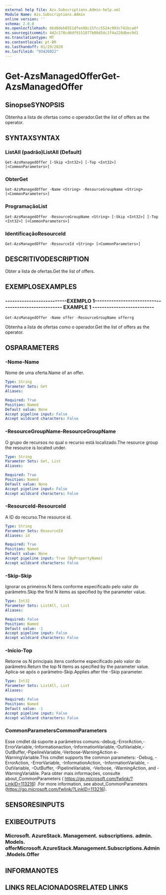 ```yaml
---
external help file: Azs.Subscriptions.Admin-help.xml
Module Name: Azs.Subscriptions.Admin
online version: ''
schema: 2.0.0
ms.openlocfilehash: 66d8deb8551dfee98c15fcc5524c993c741bca0f
ms.sourcegitcommit: 4d2c178cd6df9151877b08d54c1f4a228dbec9d1
ms.translationtype: MT
ms.contentlocale: pt-BR
ms.lasthandoff: 01/29/2020
ms.locfileid: "93426022"
---
```

# <span data-ttu-id="b78f1-101">Get-AzsManagedOffer</span><span class="sxs-lookup"><span data-stu-id="b78f1-101">Get-AzsManagedOffer</span></span>

## <span data-ttu-id="b78f1-102">Sinopse</span><span class="sxs-lookup"><span data-stu-id="b78f1-102">SYNOPSIS</span></span>
<span data-ttu-id="b78f1-103">Obtenha a lista de ofertas como o operador.</span><span class="sxs-lookup"><span data-stu-id="b78f1-103">Get the list of offers as the operator.</span></span>

## <span data-ttu-id="b78f1-104">SYNTAX</span><span class="sxs-lookup"><span data-stu-id="b78f1-104">SYNTAX</span></span>

### <span data-ttu-id="b78f1-105">ListAll (padrão)</span><span class="sxs-lookup"><span data-stu-id="b78f1-105">ListAll (Default)</span></span>
```
Get-AzsManagedOffer [-Skip <Int32>] [-Top <Int32>] [<CommonParameters>]
```

### <span data-ttu-id="b78f1-106">Obter</span><span class="sxs-lookup"><span data-stu-id="b78f1-106">Get</span></span>
```
Get-AzsManagedOffer -Name <String> -ResourceGroupName <String> [<CommonParameters>]
```

### <span data-ttu-id="b78f1-107">Programação</span><span class="sxs-lookup"><span data-stu-id="b78f1-107">List</span></span>
```
Get-AzsManagedOffer -ResourceGroupName <String> [-Skip <Int32>] [-Top <Int32>] [<CommonParameters>]
```

### <span data-ttu-id="b78f1-108">Identificação</span><span class="sxs-lookup"><span data-stu-id="b78f1-108">ResourceId</span></span>
```
Get-AzsManagedOffer -ResourceId <String> [<CommonParameters>]
```

## <span data-ttu-id="b78f1-109">DESCRITIVO</span><span class="sxs-lookup"><span data-stu-id="b78f1-109">DESCRIPTION</span></span>
<span data-ttu-id="b78f1-110">Obter a lista de ofertas.</span><span class="sxs-lookup"><span data-stu-id="b78f1-110">Get the list of offers.</span></span>

## <span data-ttu-id="b78f1-111">EXEMPLOS</span><span class="sxs-lookup"><span data-stu-id="b78f1-111">EXAMPLES</span></span>

### <span data-ttu-id="b78f1-112">--------------------------EXEMPLO 1--------------------------</span><span class="sxs-lookup"><span data-stu-id="b78f1-112">-------------------------- EXAMPLE 1 --------------------------</span></span>
```
Get-AzsManagedOffer -Name offer -ResourceGroupName offerrg
```

<span data-ttu-id="b78f1-113">Obtenha a lista de ofertas como o operador.</span><span class="sxs-lookup"><span data-stu-id="b78f1-113">Get the list of offers as the operator.</span></span>

## <span data-ttu-id="b78f1-114">OS</span><span class="sxs-lookup"><span data-stu-id="b78f1-114">PARAMETERS</span></span>

### <span data-ttu-id="b78f1-115">-Nome</span><span class="sxs-lookup"><span data-stu-id="b78f1-115">-Name</span></span>
<span data-ttu-id="b78f1-116">Nome de uma oferta.</span><span class="sxs-lookup"><span data-stu-id="b78f1-116">Name of an offer.</span></span>

```yaml
Type: String
Parameter Sets: Get
Aliases:

Required: True
Position: Named
Default value: None
Accept pipeline input: False
Accept wildcard characters: False
```

### <span data-ttu-id="b78f1-117">-ResourceGroupName</span><span class="sxs-lookup"><span data-stu-id="b78f1-117">-ResourceGroupName</span></span>
<span data-ttu-id="b78f1-118">O grupo de recursos no qual o recurso está localizado.</span><span class="sxs-lookup"><span data-stu-id="b78f1-118">The resource group the resource is located under.</span></span>

```yaml
Type: String
Parameter Sets: Get, List
Aliases:

Required: True
Position: Named
Default value: None
Accept pipeline input: False
Accept wildcard characters: False
```

### <span data-ttu-id="b78f1-119">-ResourceId</span><span class="sxs-lookup"><span data-stu-id="b78f1-119">-ResourceId</span></span>
<span data-ttu-id="b78f1-120">A ID do recurso.</span><span class="sxs-lookup"><span data-stu-id="b78f1-120">The resource id.</span></span>

```yaml
Type: String
Parameter Sets: ResourceId
Aliases: id

Required: True
Position: Named
Default value: None
Accept pipeline input: True (ByPropertyName)
Accept wildcard characters: False
```

### <span data-ttu-id="b78f1-121">-Skip</span><span class="sxs-lookup"><span data-stu-id="b78f1-121">-Skip</span></span>
<span data-ttu-id="b78f1-122">Ignorar os primeiros N itens conforme especificado pelo valor do parâmetro.</span><span class="sxs-lookup"><span data-stu-id="b78f1-122">Skip the first N items as specified by the parameter value.</span></span>

```yaml
Type: Int32
Parameter Sets: ListAll, List
Aliases:

Required: False
Position: Named
Default value: -1
Accept pipeline input: False
Accept wildcard characters: False
```

### <span data-ttu-id="b78f1-123">-Início</span><span class="sxs-lookup"><span data-stu-id="b78f1-123">-Top</span></span>
<span data-ttu-id="b78f1-124">Retorne os N principais itens conforme especificado pelo valor do parâmetro.</span><span class="sxs-lookup"><span data-stu-id="b78f1-124">Return the top N items as specified by the parameter value.</span></span>
<span data-ttu-id="b78f1-125">Aplica-se após o parâmetro-Skip.</span><span class="sxs-lookup"><span data-stu-id="b78f1-125">Applies after the -Skip parameter.</span></span>

```yaml
Type: Int32
Parameter Sets: ListAll, List
Aliases:

Required: False
Position: Named
Default value: -1
Accept pipeline input: False
Accept wildcard characters: False
```

### <span data-ttu-id="b78f1-126">CommonParameters</span><span class="sxs-lookup"><span data-stu-id="b78f1-126">CommonParameters</span></span>
<span data-ttu-id="b78f1-127">Esse cmdlet dá suporte a parâmetros comuns:-debug,-ErrorAction,-ErrorVariable,-Informationaction,-InformationVariable,-OutVariable,-OutBuffer,-PipelineVariable,-Verbose-WarningAction e-WarningVariable.</span><span class="sxs-lookup"><span data-stu-id="b78f1-127">This cmdlet supports the common parameters: -Debug, -ErrorAction, -ErrorVariable, -InformationAction, -InformationVariable, -OutVariable, -OutBuffer, -PipelineVariable, -Verbose, -WarningAction, and -WarningVariable.</span></span> <span data-ttu-id="b78f1-128">Para obter mais informações, consulte about_CommonParameters ( https://go.microsoft.com/fwlink/?LinkID=113216) .</span><span class="sxs-lookup"><span data-stu-id="b78f1-128">For more information, see about_CommonParameters (https://go.microsoft.com/fwlink/?LinkID=113216).</span></span>

## <span data-ttu-id="b78f1-129">SENSORES</span><span class="sxs-lookup"><span data-stu-id="b78f1-129">INPUTS</span></span>

## <span data-ttu-id="b78f1-130">EXIBE</span><span class="sxs-lookup"><span data-stu-id="b78f1-130">OUTPUTS</span></span>

### <span data-ttu-id="b78f1-131">Microsoft. AzureStack. Management. subscriptions. admin. Models. offer</span><span class="sxs-lookup"><span data-stu-id="b78f1-131">Microsoft.AzureStack.Management.Subscriptions.Admin.Models.Offer</span></span>

## <span data-ttu-id="b78f1-132">INFORMA</span><span class="sxs-lookup"><span data-stu-id="b78f1-132">NOTES</span></span>

## <span data-ttu-id="b78f1-133">LINKS RELACIONADOS</span><span class="sxs-lookup"><span data-stu-id="b78f1-133">RELATED LINKS</span></span>

